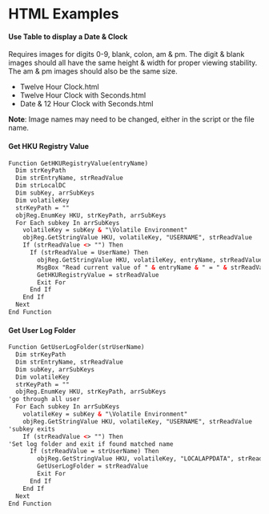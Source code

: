 # HTML Examples

#### Use Table to display a Date & Clock
Requires images for digits 0-9, blank, colon, am & pm. The digit & blank images should all have the same height & width for proper viewing stability. The am & pm images should also be the same size. 

- Twelve Hour Clock.html
- Twelve Hour Clock with Seconds.html
- Date & 12 Hour Clock with Seconds.html

**Note**: Image names may need to be changed, either in the script or the file name.

#### Get HKU Registry Value
```html
Function GetHKURegistryValue(entryName)
  Dim strKeyPath
  Dim strEntryName, strReadValue
  Dim strLocalDC
  Dim subKey, arrSubKeys
  Dim volatileKey
  strKeyPath = ""
  objReg.EnumKey HKU, strKeyPath, arrSubKeys
  For Each subkey In arrSubKeys
    volatileKey = subKey & "\Volatile Environment"
    objReg.GetStringValue HKU, volatileKey, "USERNAME", strReadValue
    If (strReadValue <> "") Then
      If (strReadValue = UserName) Then
        objReg.GetStringValue HKU, volatileKey, entryName, strReadValue
        MsgBox "Read current value of " & entryName & " = " & strReadValue, True
        GetHKURegistryValue = strReadValue
        Exit For
      End If
    End If
  Next
End Function
```

#### Get User Log Folder
```html
Function GetUserLogFolder(strUserName)
  Dim strKeyPath
  Dim strEntryName, strReadValue
  Dim subKey, arrSubKeys
  Dim volatileKey
  strKeyPath = ""
  objReg.EnumKey HKU, strKeyPath, arrSubKeys
'go through all user
  For Each subkey In arrSubKeys
    volatileKey = subKey & "\Volatile Environment"
    objReg.GetStringValue HKU, volatileKey, "USERNAME", strReadValue
'subkey exits
    If (strReadValue <> "") Then
'Set log folder and exit if found matched name
      If (strReadValue = strUserName) Then
        objReg.GetStringValue HKU, volatileKey, "LOCALAPPDATA", strReadValue
        GetUserLogFolder = strReadValue
        Exit For
      End If
    End If
  Next
End Function
```

